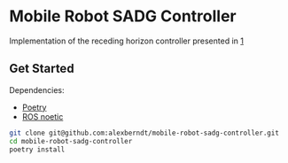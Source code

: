 # Mobile Robot SADG Controller

Implementation of the receding horizon controller
  presented in [1](https://arxiv.org/pdf/2010.05254.pdf)

## Get Started

Dependencies:

- [Poetry](https://python-poetry.org/docs/)
- [ROS noetic](http://wiki.ros.org/noetic/Installation/Ubuntu) 

```bash
git clone git@github.com:alexberndt/mobile-robot-sadg-controller.git
cd mobile-robot-sadg-controller
poetry install
```